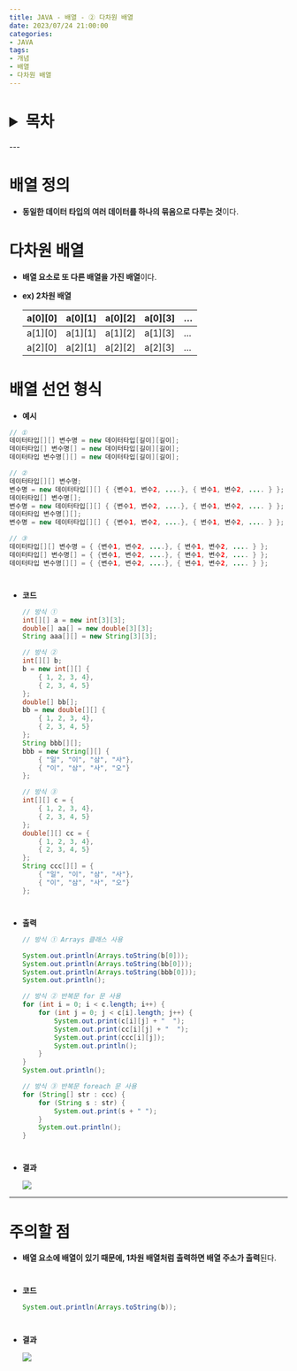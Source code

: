 ```yaml
---
title: JAVA - 배열 - ② 다차원 배열
date: 2023/07/24 21:00:00
categories:
- JAVA
tags:
- 개념
- 배열
- 다차원 배열
---
```

<h1>
<details>
<summary>목차</summary>
<div markdown="1">

- [배열 정의](#배열-정의)
- [다차원 배열](#다차원-배열)
- [배열 선언 형식](#배열-선언-형식)
- [주의할 점](#주의할-점)
</div>
</details>
</h1>
---

# 배열 정의

- **동일한 데이터 타입의 여러 데이터를 하나의 묶음으로 다루는 것**이다.

# 다차원 배열

- **배열 요소로 또 다른 배열을 가진 배열**이다.
- **ex) 2차원 배열**
    
    
    | a[0][0] | a[0][1] | a[0][2] | a[0][3] | … |
    | --- | --- | --- | --- | --- |
    | a[1][0] | a[1][1] | a[1][2] | a[1][3] | … |
    | a[2][0] | a[2][1] | a[2][2] | a[2][3] | … |

# 배열 선언 형식
- **예시**
```java
// ①
데이터타입[][] 변수명 = new 데이터타입[길이][길이];
데이터타입[] 변수명[] = new 데이터타입[길이][길이];
데이터타입 변수명[][] = new 데이터타입[길이][길이];

// ②
데이터타입[][] 변수명;
변수명 = new 데이터타입[][] { {변수1, 변수2, ....}, { 변수1, 변수2, .... } };
데이터타입[] 변수명[];
변수명 = new 데이터타입[][] { {변수1, 변수2, ....}, { 변수1, 변수2, .... } };
데이터타입 변수명[][];
변수명 = new 데이터타입[][] { {변수1, 변수2, ....}, { 변수1, 변수2, .... } };

// ③
데이터타입[][] 변수명 = { {변수1, 변수2, ....}, { 변수1, 변수2, .... } };
데이터타입[] 변수명[] = { {변수1, 변수2, ....}, { 변수1, 변수2, .... } };
데이터타입 변수명[][] = { {변수1, 변수2, ....}, { 변수1, 변수2, .... } };
```
#
- **코드**
    
    ```java
    // 방식 ①
    int[][] a = new int[3][3];
    double[] aa[] = new double[3][3];
    String aaa[][] = new String[3][3];
    
    // 방식 ②
    int[][] b;
    b = new int[][] {
    	{ 1, 2, 3, 4},
    	{ 2, 3, 4, 5}
    }; 
    double[] bb[];
    bb = new double[][] {
    	{ 1, 2, 3, 4},
    	{ 2, 3, 4, 5}
    };
    String bbb[][];
    bbb = new String[][] {
    	{ "일", "이", "삼", "사"},
    	{ "이", "삼", "사", "오"}
    };
    
    // 방식 ③
    int[][] c = {
    	{ 1, 2, 3, 4},
    	{ 2, 3, 4, 5}
    };
    double[][] cc = {
    	{ 1, 2, 3, 4},
    	{ 2, 3, 4, 5}
    };
    String ccc[][] = {
    	{ "일", "이", "삼", "사"},
    	{ "이", "삼", "사", "오"}
    };
    ```
    
#
- **출력**
    
    ```java
    // 방식 ① Arrays 클래스 사용
    
    System.out.println(Arrays.toString(b[0]));
    System.out.println(Arrays.toString(bb[0]));
    System.out.println(Arrays.toString(bbb[0]));
    System.out.println();
    
    // 방식 ② 반복문 for 문 사용
    for (int i = 0; i < c.length; i++) {
    	for (int j = 0; j < c[i].length; j++) {
    		System.out.print(c[i][j] + "  ");
    		System.out.print(cc[i][j] + "  ");
    		System.out.print(ccc[i][j]);
    		System.out.println();
    	}
    }
    System.out.println();
    
    // 방식 ③ 반복문 foreach 문 사용
    for (String[] str : ccc) {
    	for (String s : str) {
    		System.out.print(s + " ");
    	}
    	System.out.println();
    }
    ```
#    
- **결과**
    
    ![](/Images/2023/07/JAVA-배열-②/Untitled.png)
    
---
# 주의할 점

- **배열 요소에 배열이 있기 때문에, 1차원 배열처럼 출력하면 배열 주소가 출력**된다.
#
- **코드**
    
    ```java
    System.out.println(Arrays.toString(b));
    ```
#    
- **결과**
    
    ![](/Images/2023/07/JAVA-배열-②/Untitled%201.png)